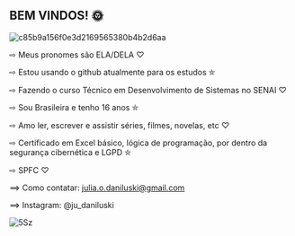 ## BEM VINDOS! 🌞

![c85b9a156f0e3d2169565380b4b2d6aa](https://github.com/user-attachments/assets/ab5f4397-cfca-407f-ac5d-e8d3cd787fb5)

⇨ Meus pronomes são ELA/DELA ♡

⇨ Estou usando o github atualmente para os estudos ⛤

⇨ Fazendo o curso Técnico em Desenvolvimento de Sistemas no SENAI ♡

⇨ Sou Brasileira e tenho 16 anos ⛤

⇨ Amo ler, escrever e assistir séries, filmes, novelas, etc ♡

⇨ Certificado em Excel básico, lógica de programação, por dentro da segurança cibernética e LGPD ⛤

⇨ SPFC ♡


⟹ Como contatar: julia.o.daniluski@gmail.com

⟹ Instagram: @ju_daniluski

![5Sz](https://github.com/user-attachments/assets/630d44c3-b9ed-4126-bd83-341dc4092bde)
